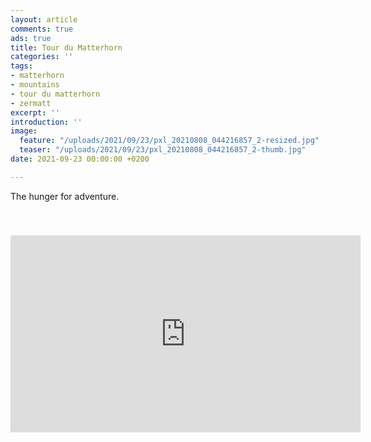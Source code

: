 ```yaml
---
layout: article
comments: true
ads: true
title: Tour du Matterhorn
categories: ''
tags:
- matterhorn
- mountains
- tour du matterhorn
- zermatt
excerpt: ''
introduction: ''
image:
  feature: "/uploads/2021/09/23/pxl_20210808_044216857_2-resized.jpg"
  teaser: "/uploads/2021/09/23/pxl_20210808_044216857_2-thumb.jpg"
date: 2021-09-23 00:00:00 +0200

---
```

The hunger for adventure.

<iframe width="560" height="315" src="https://www.youtube.com/embed/m_bL1A0Z0Ts" frameborder="0" allow="accelerometer; autoplay; encrypted-media; gyroscope; picture-in-picture" allowfullscreen style=" margin-top: 40px;"></iframe>